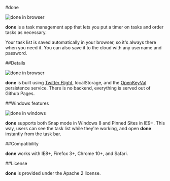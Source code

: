 #done

![done in browser](http://donegtd.com/screenshot_browser.jpg)

**done** is a task management app that lets you put a timer on tasks and order tasks as necessary.

Your task list is saved automatically in your browser, so it's always there when you need it. You can also save it to the cloud with any username and password.

##Details

![done in browser](http://donegtd.com/screenshot_iphone.jpg)

**done** is built using [Twitter Flight](https://github.com/twitter/flight), localStorage, and the [OpenKeyVal](http://openkeyval.org/) persistence service. There is no backend, everything is served out of Github Pages.

##Windows features

![done in windows](http://donegtd.com/screenshot_snap.jpg)

**done** supports both Snap mode in Windows 8 and Pinned Sites in IE9+. This way, users can see the task list while they're working, and open **done** instantly from the task bar.

##Compatibility

**done** works with IE8+, Firefox 3+, Chrome 10+, and Safari.

##License

**done** is provided under the Apache 2 license.